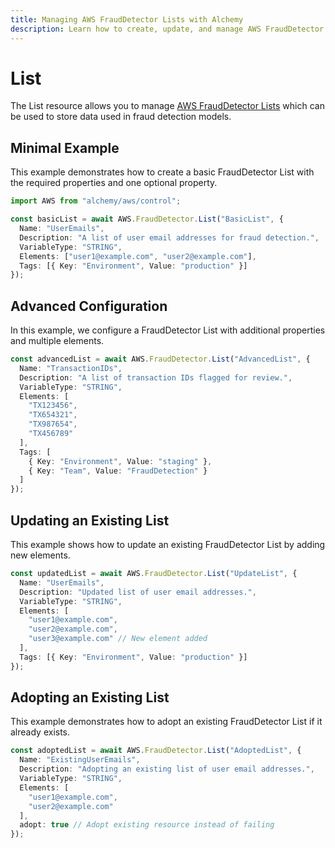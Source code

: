```yaml
---
title: Managing AWS FraudDetector Lists with Alchemy
description: Learn how to create, update, and manage AWS FraudDetector Lists using Alchemy Cloud Control.
---
```


# List

The List resource allows you to manage [AWS FraudDetector Lists](https://docs.aws.amazon.com/frauddetector/latest/userguide/) which can be used to store data used in fraud detection models.

## Minimal Example

This example demonstrates how to create a basic FraudDetector List with the required properties and one optional property.

```ts
import AWS from "alchemy/aws/control";

const basicList = await AWS.FraudDetector.List("BasicList", {
  Name: "UserEmails",
  Description: "A list of user email addresses for fraud detection.",
  VariableType: "STRING",
  Elements: ["user1@example.com", "user2@example.com"],
  Tags: [{ Key: "Environment", Value: "production" }]
});
```

## Advanced Configuration

In this example, we configure a FraudDetector List with additional properties and multiple elements.

```ts
const advancedList = await AWS.FraudDetector.List("AdvancedList", {
  Name: "TransactionIDs",
  Description: "A list of transaction IDs flagged for review.",
  VariableType: "STRING",
  Elements: [
    "TX123456",
    "TX654321",
    "TX987654",
    "TX456789"
  ],
  Tags: [
    { Key: "Environment", Value: "staging" },
    { Key: "Team", Value: "FraudDetection" }
  ]
});
```

## Updating an Existing List

This example shows how to update an existing FraudDetector List by adding new elements.

```ts
const updatedList = await AWS.FraudDetector.List("UpdateList", {
  Name: "UserEmails",
  Description: "Updated list of user email addresses.",
  VariableType: "STRING",
  Elements: [
    "user1@example.com",
    "user2@example.com",
    "user3@example.com" // New element added
  ],
  Tags: [{ Key: "Environment", Value: "production" }]
});
```

## Adopting an Existing List

This example demonstrates how to adopt an existing FraudDetector List if it already exists.

```ts
const adoptedList = await AWS.FraudDetector.List("AdoptedList", {
  Name: "ExistingUserEmails",
  Description: "Adopting an existing list of user email addresses.",
  VariableType: "STRING",
  Elements: [
    "user1@example.com",
    "user2@example.com"
  ],
  adopt: true // Adopt existing resource instead of failing
});
```